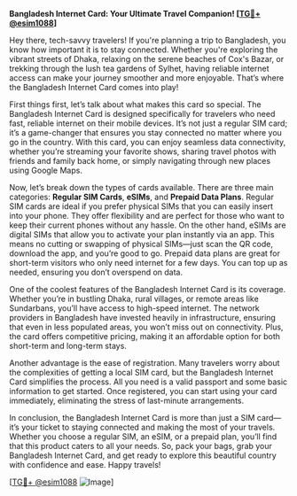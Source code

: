 **Bangladesh Internet Card: Your Ultimate Travel Companion! [[TG💪+ @esim1088](https://t.me/s/esim1088)]**

Hey there, tech-savvy travelers! If you're planning a trip to Bangladesh, you know how important it is to stay connected. Whether you're exploring the vibrant streets of Dhaka, relaxing on the serene beaches of Cox's Bazar, or trekking through the lush tea gardens of Sylhet, having reliable internet access can make your journey smoother and more enjoyable. That’s where the Bangladesh Internet Card comes into play!

First things first, let’s talk about what makes this card so special. The Bangladesh Internet Card is designed specifically for travelers who need fast, reliable internet on their mobile devices. It’s not just a regular SIM card; it’s a game-changer that ensures you stay connected no matter where you go in the country. With this card, you can enjoy seamless data connectivity, whether you’re streaming your favorite shows, sharing travel photos with friends and family back home, or simply navigating through new places using Google Maps.

Now, let’s break down the types of cards available. There are three main categories: **Regular SIM Cards**, **eSIMs**, and **Prepaid Data Plans**. Regular SIM cards are ideal if you prefer physical SIMs that you can easily insert into your phone. They offer flexibility and are perfect for those who want to keep their current phones without any hassle. On the other hand, eSIMs are digital SIMs that allow you to activate your plan instantly via an app. This means no cutting or swapping of physical SIMs—just scan the QR code, download the app, and you’re good to go. Prepaid data plans are great for short-term visitors who only need internet for a few days. You can top up as needed, ensuring you don’t overspend on data.

One of the coolest features of the Bangladesh Internet Card is its coverage. Whether you’re in bustling Dhaka, rural villages, or remote areas like Sundarbans, you’ll have access to high-speed internet. The network providers in Bangladesh have invested heavily in infrastructure, ensuring that even in less populated areas, you won’t miss out on connectivity. Plus, the card offers competitive pricing, making it an affordable option for both short-term and long-term stays.

Another advantage is the ease of registration. Many travelers worry about the complexities of getting a local SIM card, but the Bangladesh Internet Card simplifies the process. All you need is a valid passport and some basic information to get started. Once registered, you can start using your card immediately, eliminating the stress of last-minute arrangements.

In conclusion, the Bangladesh Internet Card is more than just a SIM card—it’s your ticket to staying connected and making the most of your travels. Whether you choose a regular SIM, an eSIM, or a prepaid plan, you’ll find that this product caters to all your needs. So, pack your bags, grab your Bangladesh Internet Card, and get ready to explore this beautiful country with confidence and ease. Happy travels! 

[[TG💪+ @esim1088](https://t.me/s/esim1088) ![Image](https://i.postimg.cc/Y0z9fWf4/image.png)]
